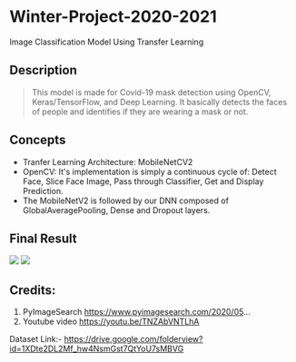 # Winter-Project-2020-2021
Image Classification Model Using Transfer Learning

## Description
>This model is made for Covid-19 mask detection using OpenCV, Keras/TensorFlow, and Deep Learning. It basically detects the faces of people and identifies if they are wearing a mask or not.

## Concepts
* Tranfer Learning Architecture: MobileNetCV2
* OpenCV: It's implementation is simply a continuous cycle of: Detect Face, Slice Face Image, Pass through Classifier, Get and Display Prediction.
* The MobileNetV2 is followed by our DNN composed of GlobalAveragePooling, Dense and Dropout layers.

## Final Result
![](Result1.png)
![](Result2.png)

## Credits:
1. PyImageSearch https://www.pyimagesearch.com/2020/05...
2. Youtube video https://youtu.be/TNZAbVNTLhA

Dataset Link:- https://drive.google.com/folderview?id=1XDte2DL2Mf_hw4NsmGst7QtYoU7sMBVG
